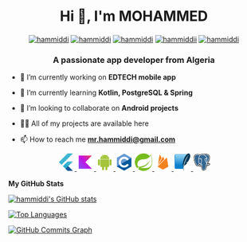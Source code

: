 
<h1 align="center">Hi 👋, I'm MOHAMMED </h1> 
<p align="center">
<a href=https://www.youtube.com/c/hammiddi target="blank"><img align="center" src=https://raw.githubusercontent.com/hammiddi/assets/54044f1fbc1535b746da1c876cce14e7baef7236/youtube%20.svg alt="hammiddi" height="20" width="20" /></a>
<a href=https://twitter.com/hammiddi target="blank"><img align="center" src=https://raw.githubusercontent.com/hammiddi/assets/dda09b1dcb3a9177a5a851a1f23b0c8520d28488/twitter.svg alt="hammiddi" height="20" width="20" /></a>
<a href=https://linkedin.com/in/hammiddi target="blank"><img align="center" src=https://raw.githubusercontent.com/hammiddi/assets/dda09b1dcb3a9177a5a851a1f23b0c8520d28488/linkedin.svg alt="hammiddi" height="20" width="20" /></a>
<a href="https://fb.com/hammiddii" target="blank"><img align="center" src=https://raw.githubusercontent.com/hammiddi/assets/dda09b1dcb3a9177a5a851a1f23b0c8520d28488/facebook.svg alt="hammiddii" height="20" width="20" /></a>
<a href="https://instagram.com/hammiddi" target="blank"><img align="center" src=https://raw.githubusercontent.com/hammiddi/assets/dda09b1dcb3a9177a5a851a1f23b0c8520d28488/instagram.svg alt="hammiddi" height="20" width="20" /></a>
</p>
</p>

<h3 align="center">A passionate app developer from Algeria</h3>

- 🔭 I’m currently working on **EDTECH mobile app**

- 🌱 I’m currently learning **Kotlin, PostgreSQL & Spring**

- 👯 I’m looking to collaborate on **Android projects**

- 👨‍💻 All of my projects are available here

- 📫 How to reach me **mr.hammiddi@gmail.com**


<p align="center">  
    <a href="https://flutter.dev" target="_blank"> 
        <img src="https://raw.githubusercontent.com/devicons/devicon/master/icons/flutter/flutter-original.svg" alt="flutter" width="35" height="35" />
    </a>
    <a href="https://kotlinlang.org/" target="_blank"> 
        <img src="https://raw.githubusercontent.com/devicons/devicon/master/icons/kotlin/kotlin-original.svg" alt="kotlin" width="35" height="35" />
    </a>
    <a href="https://developer.android.com" target="_blank"> 
        <img src="https://raw.githubusercontent.com/devicons/devicon/master/icons/android/android-plain.svg"
            alt="android" width="35" height="35" /> 
    </a> 
    <a href="https://www.cprogramming.com" target="_blank"> 
        <img src="https://raw.githubusercontent.com/devicons/devicon/master/icons/c/c-original.svg" alt="c" width="35"
            height="35" /> 
    </a>  
    <a href="https://www.rust-lang.org" target="_blank"> 
        <img src="https://raw.githubusercontent.com/devicons/devicon/master/icons/spring/spring-original.svg" alt="spring" width="35"
            height="35" /> 
    </a> 
    <a href="https://firebase.google.com/" target="_blank"> 
        <img src="https://raw.githubusercontent.com/devicons/devicon/master/icons/firebase/firebase-plain.svg" alt="firebase" width="35" height="35" />
    </a> 
    <a href="https://www.sqlite.org/" target="_blank"> 
        <img src="https://raw.githubusercontent.com/devicons/devicon/master/icons/sqlite/sqlite-original.svg" alt="sqlite" width="35" height="35" /> 
    </a>
    <a href="https://www.postgresql.org" target="_blank"> 
        <img src="https://raw.githubusercontent.com/devicons/devicon/master/icons/postgresql/postgresql-original.svg" alt="postgresql"
            width="35" height="35" /> 
    </a> 
</p>

<b>My GitHub Stats</b>

<a href="http://www.github.com/hammiddi"><img src="https://github-readme-streak-stats.herokuapp.com/?user=hammiddi&stroke=ffffff&background=1c1917&ring=0891b2&fire=0891b2&currStreakNum=ffffff&currStreakLabel=0891b2&sideNums=ffffff&sideLabels=ffffff&dates=ffffff&hide_border=true" alt="hammiddi's GitHub stats" /></a>

<a href="https://github.com/hammiddi" align="left"><img src="https://github-readme-stats.vercel.app/api/top-langs/?username=hammiddi&langs_count=4&layout=compact&title_color=0891b2&text_color=ffffff&icon_color=0891b2&bg_color=1c1917&hide_border=true&locale=en&custom_title=Top%20%Languages" alt="Top Languages" /></a>

<a href="http://www.github.com/hammiddi"><img src="https://activity-graph.herokuapp.com/graph?username=hammiddi&bg_color=1c1917&color=ffffff&line=0891b2&point=ffffff&area_color=1c1917&area=true&hide_border=true&custom_title=GitHub%20Commits%20Graph" alt="GitHub Commits Graph" /></a>

